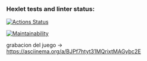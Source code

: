 ### Hexlet tests and linter status:
[![Actions Status](https://github.com/Sgutierrezgf/fullstack-javascript-project-98/actions/workflows/hexlet-check.yml/badge.svg)](https://github.com/Sgutierrezgf/fullstack-javascript-project-98/actions)

[![Maintainability](https://qlty.sh/badges/812b97e6-9d66-483d-b091-c6990ecf94dc/maintainability.svg)](https://qlty.sh/gh/Sgutierrezgf/projects/fullstack-javascript-project-98)

grabacion del juego ->  https://asciinema.org/a/BJPf7htyt31MQrixtMAGybc2E